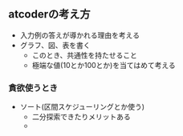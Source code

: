 ## atcoderの考え方

- 入力例の答えが導かれる理由を考える
- グラフ、図、表を書く
  - このとき、共通性を持たせること
  - 極端な値(10とか100とか)を当てはめて考える



### 貪欲使うとき

- ソート(区間スケジューリングとか使う)
  - 二分探索できたりメリットある
  - 